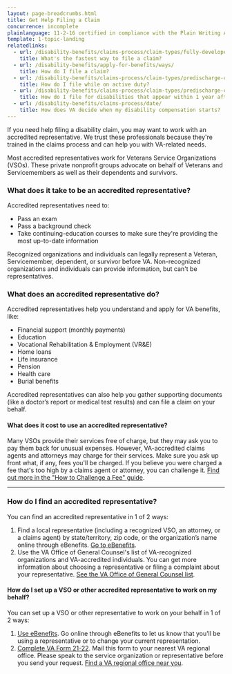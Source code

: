 ```yaml
---
layout: page-breadcrumbs.html
title: Get Help Filing a Claim
concurrence: incomplete
plainlanguage: 11-2-16 certified in compliance with the Plain Writing Act
template: 1-topic-landing
relatedlinks:
  - url: /disability-benefits/claims-process/claim-types/fully-developed-claim/
    title: What's the fastest way to file a claim?
  - url: /disability-benefits/apply-for-benefits/ways/
    title: How do I file a claim?
  - url: /disability-benefits/claims-process/claim-types/predischarge-claim/
    title: How do I file while on active duty?
  - url: /disability-benefits/claims-process/claim-types/predischarge-claim/
    title: How do I file for disabilities that appear within 1 year after discharge?
  - url: /disability-benefits/claims-process/date/
    title: How does VA decide when my disability compensation starts?
---
```


<div class="va-introtext">

If you need help filing a disability claim, you may want to work with an accredited representative. We trust these professionals because they're trained in the claims process and can help you with VA-related needs.

Most accredited representatives work for Veterans Service Organizations (VSOs). These private nonprofit groups advocate on behalf of Veterans and Servicemembers as well as their dependents and survivors. 

</div>

<div class="call-out" markdown="0">

### What does it take to be an accredited representative?
Accredited representatives need to:
  - Pass an exam
  - Pass a background check
  - Take continuing-education courses to make sure they're providing the most up-to-date information

Recognized organizations and individuals can legally represent a Veteran, Servicemember, dependent, or survivor before VA. Non-recognized organizations and individuals can provide information, but can't be representatives.
</div>

### What does an accredited representative do?

Accredited representatives help you understand and apply for VA benefits, like:

- Financial support (monthly payments)
- Education
- Vocational Rehabilitation & Employment (VR&E)
- Home loans
- Life insurance
- Pension
- Health care
- Burial benefits

Accredited representatives can also help you gather supporting documents (like a doctor’s report or medical test results) and can file a claim on your behalf.

#### What does it cost to use an accredited representative?

Many VSOs provide their services free of charge, but they may ask you to pay them back for unusual expenses. However, VA-accredited claims agents and attorneys may charge for their services. Make sure you ask up front what, if any, fees you'll be charged. If you believe you were charged a fee that's too high by a claims agent or attorney, you can challenge it. [Find out more in the "How to Challenge a Fee" guide](http://www.va.gov/OGC/docs/Accred/HowtoChallengeaFee.pdf).

-----

### How do I find an accredited representative?

You can find an accredited representative in 1 of 2 ways:

1. Find a local representative (including a recognized VSO, an attorney, or a claims agent) by state/territory, zip code, or the organization’s name online through eBenefits. [Go to eBenefits](https://www.ebenefits.va.gov/ebenefits/vso-search).
2. Use the VA Office of General Counsel's list of VA-recognized organizations and VA-accredited individuals. You can get more information about choosing a representative or filing a complaint about your representative. [See the VA Office of General Counsel list](http://www.va.gov/ogc/accreditation.asp).

#### How do I set up a VSO or other accredited representative to work on my behalf?

You can set up a VSO or other representative to work on your behalf in 1 of 2 ways:

1. [Use eBenefits](https://www.ebenefits.va.gov/ebenefits/about/feature?feature=disability-compensation). Go online through eBenefits to let us know that you'll be using a representative or to change your current representation.
2. [Complete VA Form 21-22](http://www.vba.va.gov/pubs/forms/VBA-21-22-ARE.pdf). Mail this form to your nearest VA regional office. Please speak to the service organization or representative before you send your request. [Find a VA regional office near you](http://www.benefits.va.gov/benefits/offices.asp).
